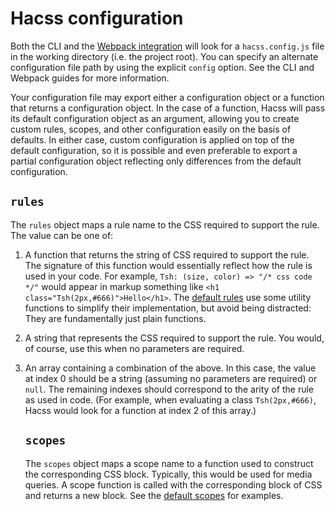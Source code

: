 # Hacss configuration

Both the CLI and the [Webpack integration](webpack.md) will look for a
`hacss.config.js` file in the working directory (i.e. the project root). You can
specify an alternate configuration file path by using the explicit `config`
option. See the CLI and Webpack guides for more information.

Your configuration file may export either a configuration object or a function
that returns a configuration object. In the case of a function, Hacss will pass
its default configuration object as an argument, allowing you to create custom
rules, scopes, and other configuration easily on the basis of defaults. In
either case, custom configuration is applied on top of the default
configuration, so it is possible and even preferable to export a partial
configuration object reflecting only differences from the default configuration.

## `rules`
The `rules` object maps a rule name to the CSS required to support the rule. The
value can be one of:
1. A function that returns the string of CSS required to support the rule. The
   signature of this function would essentially reflect how the rule is used
   in your code. For example, `Tsh: (size, color) => "/* css code */"` would
   appear in markup something like `<h1 class="Tsh(2px,#666)">Hello</h1>`.
   The [default rules](../config/rules.js) use some utility functions to
   simplify their implementation, but avoid being distracted: They are
   fundamentally just plain functions.
2. A string that represents the CSS required to support the rule. You would, of
   course, use this when no parameters are required.
3. An array containing a combination of the above. In this case, the value at
   index 0 should be a string (assuming no parameters are required) or `null`.
   The remaining indexes should correspond to the arity of the rule as used in
   code. (For example, when evaluating a class `Tsh(2px,#666)`, Hacss would
   look for a function at index 2 of this array.)
   
   ## `scopes`
   The `scopes` object maps a scope name to a function used to construct the
   corresponding CSS block. Typically, this would be used for media queries.
   A scope function is called with the corresponding block of CSS and
   returns a new block. See the [default scopes](../config/scopes.js) for
   examples.
